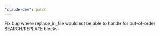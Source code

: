 ```yaml
---
"claude-dev": patch
---
```


Fix bug where replace_in_file would not be able to handle for out-of-order SEARCH/REPLACE blocks
